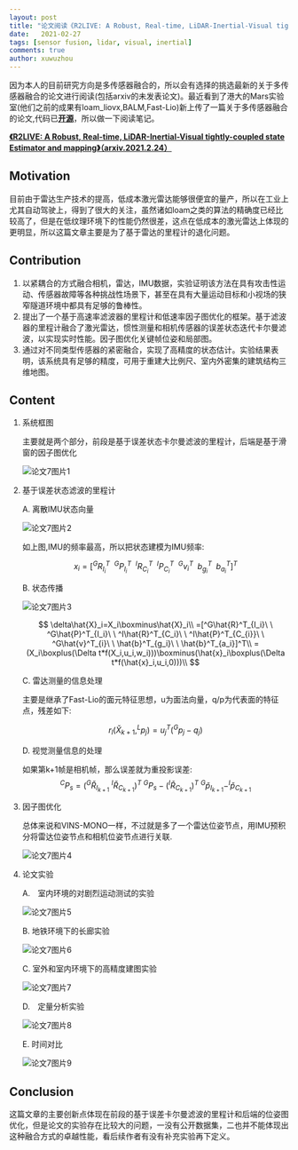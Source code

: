 ```yaml
---
layout: post
title: "论文阅读《R2LIVE: A Robust, Real-time, LiDAR-Inertial-Visual tightly-coupled state Estimator and mapping》"
date:   2021-02-27
tags: [sensor fusion, lidar, visual, inertial]
comments: true
author: xuwuzhou
---
```


因为本人的目前研究方向是多传感器融合的，所以会有选择的挑选最新的关于多传感器融合的论文进行阅读(包括arxiv的未发表论文)。最近看到了港大的Mars实验室(他们之前的成果有loam_liovx,BALM,Fast-Lio)新上传了一篇关于多传感器融合的论文,代码已[**开源**](https://github.com/hku-mars/r2live)，所以做一下阅读笔记。

<!-- more -->

[**《R2LIVE: A Robust, Real-time, LiDAR-Inertial-Visual tightly-coupled state Estimator and mapping》（arxiv.2021.2.24）**](https://arxiv.org/pdf/2102.12400.pdf)

## Motivation

  目前由于雷达生产技术的提高，低成本激光雷达能够很便宜的量产，所以在工业上尤其自动驾驶上，得到了很大的关注，虽然诸如loam之类的算法的精确度已经比较高了，但是在低纹理环境下的性能仍然很差，这点在低成本的激光雷达上体现的更明显，所以这篇文章主要是为了基于雷达的里程计的退化问题。

## Contribution

1. 以紧耦合的方式融合相机，雷达，IMU数据，实验证明该方法在具有攻击性运动、传感器故障等各种挑战性场景下，甚至在具有大量运动目标和小视场的狭窄隧道环境中都具有足够的鲁棒性。
2. 提出了一个基于高速率滤波器的里程计和低速率因子图优化的框架。基于滤波器的里程计融合了激光雷达，惯性测量和相机传感器的误差状态迭代卡尔曼滤波，以实现实时性能。因子图优化关键帧位姿和局部图。
3. 通过对不同类型传感器的紧密融合，实现了高精度的状态估计。实验结果表明，该系统具有足够的精度，可用于重建大比例尺、室内外密集的建筑结构三维地图。

## Content

1. 系统框图

   主要就是两个部分，前段是基于误差状态卡尔曼滤波的里程计，后端是基于滑窗的因子图优化

   ![论文7图片1](../images/论文7图片1.png)

2. 基于误差状态滤波的里程计

   A. 离散IMU状态向量
   
   ![论文7图片2](../images/论文7图片2.png)
   
   如上图,IMU的频率最高，所以把状态建模为IMU频率:
   
   $$
   x_i=[^GR^T_{I_i}\ \ ^GP^T_{I_i}\ \ ^IR^T_{C_i}\ \ ^IP^T_{C_{i}}\ \ ^Gv^T_{i}\ \ b^T_{g_i}\ \ b^T_{a_i}]^T
   $$
   
   B. 状态传播
   
   ![论文7图片3](../images/论文7图片3.png)
   
   $$
   \delta\hat{X}_i=X_i\boxminus\hat{X}_i\\
   =[^G\hat{R}^T_{I_i}\ \ ^G\hat{P}^T_{I_i}\ \ ^I\hat{R}^T_{C_i}\ \ ^I\hat{P}^T_{C_{i}}\ \ ^G\hat{v}^T_{i}\ \ \hat{b}^T_{g_i}\ \ \hat{b}^T_{a_i}]^T\\
   =(X_i\boxplus(\Delta t*f(X_i,u_i,w_i)))\boxminus(\hat{x}_i\boxplus(\Delta t*f(\hat{x}_i,u_i,0)))\\
   $$
   
   C. 雷达测量的信息处理
   
   主要是继承了Fast-Lio的面元特征思想，u为面法向量，q/p为代表面的特征点，残差如下:
   
   $$
   r_l(\check{X}_{k+1},^Lp_j)=u^T_j(^Gp_j-q_j)
   $$
   
   D. 视觉测量信息的处理
   
   如果第k+1帧是相机帧，那么误差就为重投影误差:
   $$
   ^CP_s=(^G\check{R}_{I_{k+1}}\ ^I\check{R}_{C_{k+1}})^T\ ^GP_s-(^I\check{R}_{C_{k+1}})^T\ ^G\check{p}_{I_{k+1}}-^I\check{p}_{C_{k+1}}
   $$
   
3. 因子图优化

   总体来说和VINS-MONO一样，不过就是多了一个雷达位姿节点，用IMU预积分将雷达位姿节点和相机位姿节点进行关联.
   
   ![论文7图片4](../images/论文7图片4.png)
   
4. 论文实验

   A.　室内环境的对剧烈运动测试的实验
   
   ![论文7图片5](../images/论文7图片5.png)
   
   B. 地铁环境下的长廊实验
   
   ![论文7图片6](../images/论文7图片6.png)
   
   C. 室外和室内环境下的高精度建图实验
   
   ![论文7图片7](../images/论文7图片7.png)
   
   D.　定量分析实验
   
   ![论文7图片8](../images/论文7图片8.png)
   
   E. 时间对比
   
   ![论文7图片9](../images/论文7图片9.png)
   
## Conclusion

   这篇文章的主要创新点体现在前段的基于误差卡尔曼滤波的里程计和后端的位姿图优化，但是论文的实验存在比较大的问题，一没有公开数据集，二也并不能体现出这种融合方式的卓越性能，看后续作者有没有补充实验再下定义。


   
